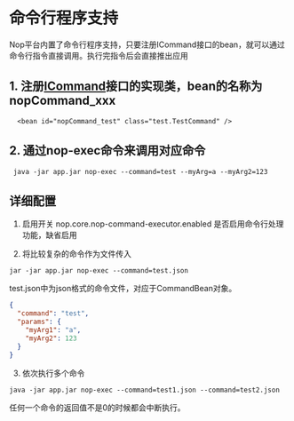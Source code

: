 # 命令行程序支持

Nop平台内置了命令行程序支持，只要注册ICommand接口的bean，就可以通过命令行指令直接调用。执行完指令后会直接推出应用

## 1. 注册[ICommand](https://gitee.com/canonical-entropy/nop-entropy/blob/master/nop-core/src/main/java/io/nop/core/command/ICommand.java)接口的实现类，bean的名称为nopCommand_xxx

````
  <bean id="nopCommand_test" class="test.TestCommand" />
````

## 2. 通过nop-exec命令来调用对应命令

````
 java -jar app.jar nop-exec --command=test --myArg=a --myArg2=123
````

## 详细配置

1. 启用开关 nop.core.nop-command-executor.enabled 是否启用命令行处理功能，缺省启用

2. 将比较复杂的命令作为文件传入

````
jar -jar app.jar nop-exec --command=test.json
````

test.json中为json格式的命令文件，对应于CommandBean对象。

````json
{
  "command": "test",
  "params": {
    "myArg1": "a",
    "myArg2": 123
  }
}
````

3. 依次执行多个命令

````
java -jar app.jar nop-exec --command=test1.json --command=test2.json
````

任何一个命令的返回值不是0的时候都会中断执行。